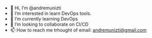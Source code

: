 - 👋 Hi, I’m @andremunizti
- 👀 I’m interested in learn DevOps tools.
- 🌱 I’m currently learning DevOps
- 💞️ I’m looking to collaborate on CI/CD
- 📫 How to reach me trhought of email: andremunizti@gmail.com

<!---
andremunizti/andremunizti is a ✨ special ✨ repository because its `README.md` (this file) appears on your GitHub profile.
You can click the Preview link to take a look at your changes.
--->
